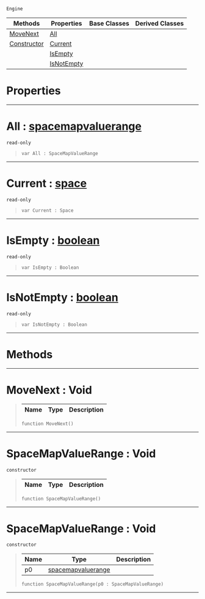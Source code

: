  `Engine`

|Methods|Properties|Base Classes|Derived Classes|
|---|---|---|---|
|[ MoveNext](https://github.com/dragonCASTjosh/PlasmaDocs/blob/master/code_reference/class_reference/spacemapvaluerange.markdown#movenext-void)|[ All](https://github.com/dragonCASTjosh/PlasmaDocs/blob/master/code_reference/class_reference/spacemapvaluerange.markdown#all-plasma-engine-document)| | |
|[ Constructor](https://github.com/dragonCASTjosh/PlasmaDocs/blob/master/code_reference/class_reference/spacemapvaluerange.markdown#spacemapvaluerange-void)|[ Current](https://github.com/dragonCASTjosh/PlasmaDocs/blob/master/code_reference/class_reference/spacemapvaluerange.markdown#current-plasma-engine-docu)| | |
| |[ IsEmpty](https://github.com/dragonCASTjosh/PlasmaDocs/blob/master/code_reference/class_reference/spacemapvaluerange.markdown#isempty-plasma-engine-docu)| | |
| |[ IsNotEmpty](https://github.com/dragonCASTjosh/PlasmaDocs/blob/master/code_reference/class_reference/spacemapvaluerange.markdown#isnotempty-plasma-engine-d)| | |


 #  Properties


---  
 #  All : [spacemapvaluerange](https://github.com/dragonCASTjosh/PlasmaDocs/blob/master/code_reference/class_reference/spacemapvaluerange.markdown)

 `read-only`

> 
> ``` lang=cpp, name=Lightning
> var All : SpaceMapValueRange


---  
 #  Current : [space](https://github.com/dragonCASTjosh/PlasmaDocs/blob/master/code_reference/class_reference/space.markdown)

 `read-only`

> 
> ``` lang=cpp, name=Lightning
> var Current : Space


---  
 #  IsEmpty : [boolean](https://github.com/dragonCASTjosh/PlasmaDocs/blob/master/code_reference/lightning_base_types/boolean.markdown)

 `read-only`

> 
> ``` lang=cpp, name=Lightning
> var IsEmpty : Boolean


---  
 #  IsNotEmpty : [boolean](https://github.com/dragonCASTjosh/PlasmaDocs/blob/master/code_reference/lightning_base_types/boolean.markdown)

 `read-only`

> 
> ``` lang=cpp, name=Lightning
> var IsNotEmpty : Boolean


---  
 #  Methods


---  
 #  MoveNext : Void

> 
> |Name|Type|Description|
> |---|---|---|
> ``` lang=cpp, name=Lightning
> function MoveNext()
> ``` 


---  
 #  SpaceMapValueRange : Void

 `constructor`

> 
> |Name|Type|Description|
> |---|---|---|
> ``` lang=cpp, name=Lightning
> function SpaceMapValueRange()
> ``` 


---  
 #  SpaceMapValueRange : Void

 `constructor`

> 
> |Name|Type|Description|
> |---|---|---|
> |p0|[spacemapvaluerange](https://github.com/dragonCASTjosh/PlasmaDocs/blob/master/code_reference/class_reference/spacemapvaluerange.markdown)| |
> ``` lang=cpp, name=Lightning
> function SpaceMapValueRange(p0 : SpaceMapValueRange)
> ``` 


---  
 

 